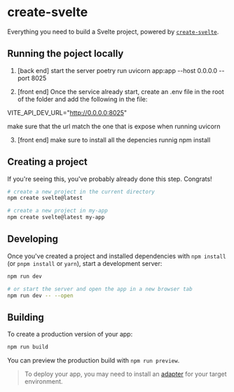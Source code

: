 # create-svelte

Everything you need to build a Svelte project, powered by [`create-svelte`](https://github.com/sveltejs/kit/tree/master/packages/create-svelte).

## Running the poject locally

1.  [back end] start the server poetry run uvicorn app:app --host 0.0.0.0 --port 8025

2.  [front end] Once the service already start, create an .env file in the root of the folder and add the following in the file:

VITE_API_DEV_URL="http://0.0.0.0:8025"

make sure that the url match the one that is expose when running uvicorn

3. [front end] make sure to install all the depencies runnig npm install

## Creating a project

If you're seeing this, you've probably already done this step. Congrats!

```bash
# create a new project in the current directory
npm create svelte@latest

# create a new project in my-app
npm create svelte@latest my-app
```

## Developing

Once you've created a project and installed dependencies with `npm install` (or `pnpm install` or `yarn`), start a development server:

```bash
npm run dev

# or start the server and open the app in a new browser tab
npm run dev -- --open
```

## Building

To create a production version of your app:

```bash
npm run build
```

You can preview the production build with `npm run preview`.

> To deploy your app, you may need to install an [adapter](https://kit.svelte.dev/docs/adapters) for your target environment.
